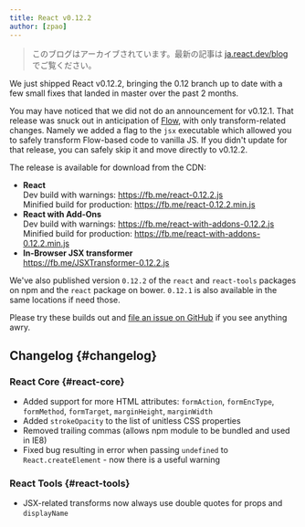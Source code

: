 ```yaml
---
title: React v0.12.2
author: [zpao]
---
```


<div class="scary">

> このブログはアーカイブされています。最新の記事は [ja.react.dev/blog](https://ja.react.dev/blog) でご覧ください。

</div>

We just shipped React v0.12.2, bringing the 0.12 branch up to date with a few small fixes that landed in master over the past 2 months.

You may have noticed that we did not do an announcement for v0.12.1. That release was snuck out in anticipation of [Flow](http://flowtype.org/), with only transform-related changes. Namely we added a flag to the `jsx` executable which allowed you to safely transform Flow-based code to vanilla JS. If you didn't update for that release, you can safely skip it and move directly to v0.12.2.

The release is available for download from the CDN:

* **React**  
  Dev build with warnings: <https://fb.me/react-0.12.2.js>  
  Minified build for production: <https://fb.me/react-0.12.2.min.js>  
* **React with Add-Ons**  
  Dev build with warnings: <https://fb.me/react-with-addons-0.12.2.js>  
  Minified build for production: <https://fb.me/react-with-addons-0.12.2.min.js>  
* **In-Browser JSX transformer**  
  <https://fb.me/JSXTransformer-0.12.2.js>

We've also published version `0.12.2` of the `react` and `react-tools` packages on npm and the `react` package on bower. `0.12.1` is also available in the same locations if need those.

Please try these builds out and [file an issue on GitHub](https://github.com/facebook/react/issues/new) if you see anything awry.

## Changelog {#changelog}

### React Core {#react-core}

* Added support for more HTML attributes: `formAction`, `formEncType`, `formMethod`, `formTarget`, `marginHeight`, `marginWidth`
* Added `strokeOpacity` to the list of unitless CSS properties
* Removed trailing commas (allows npm module to be bundled and used in IE8)
* Fixed bug resulting in error when passing `undefined` to `React.createElement` - now there is a useful warning

### React Tools {#react-tools}

* JSX-related transforms now always use double quotes for props and `displayName`

